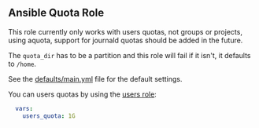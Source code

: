 ## Ansible Quota Role

This role currently only works with users quotas, not groups or projects, using aquota, support for journald quotas should be added in the future.

The `quota_dir` has to be a partition and this role will fail if it isn't, it defaults to `/home`.

See the [defaults/main.yml](defaults/main.yml) file for the default settings.

You can users quotas by using the [users role](https://git.coop/webarch/users):

```yml
  vars:
    users_quota: 1G
```
